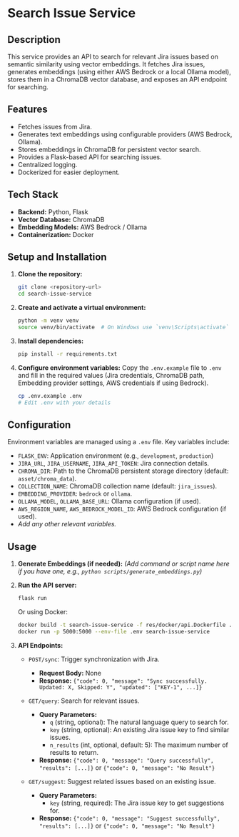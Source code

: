 # Search Issue Service

## Description

This service provides an API to search for relevant Jira issues based on semantic similarity using vector embeddings. It fetches Jira issues, generates embeddings (using either AWS Bedrock or a local Ollama model), stores them in a ChromaDB vector database, and exposes an API endpoint for searching.

## Features

*   Fetches issues from Jira.
*   Generates text embeddings using configurable providers (AWS Bedrock, Ollama).
*   Stores embeddings in ChromaDB for persistent vector search.
*   Provides a Flask-based API for searching issues.
*   Centralized logging.
*   Dockerized for easier deployment.

## Tech Stack

*   **Backend:** Python, Flask
*   **Vector Database:** ChromaDB
*   **Embedding Models:** AWS Bedrock / Ollama
*   **Containerization:** Docker

## Setup and Installation

1.  **Clone the repository:**
    ```bash
    git clone <repository-url>
    cd search-issue-service
    ```
2.  **Create and activate a virtual environment:**
    ```bash
    python -m venv venv
    source venv/bin/activate  # On Windows use `venv\Scripts\activate`
    ```
3.  **Install dependencies:**
    ```bash
    pip install -r requirements.txt
    ```
4.  **Configure environment variables:**
    Copy the `.env.example` file to `.env` and fill in the required values (Jira credentials, ChromaDB path, Embedding provider settings, AWS credentials if using Bedrock).
    ```bash
    cp .env.example .env
    # Edit .env with your details
    ```

## Configuration

Environment variables are managed using a `.env` file. Key variables include:

*   `FLASK_ENV`: Application environment (e.g., `development`, `production`)
*   `JIRA_URL`, `JIRA_USERNAME`, `JIRA_API_TOKEN`: Jira connection details.
*   `CHROMA_DIR`: Path to the ChromaDB persistent storage directory (default: `asset/chroma_data`).
*   `COLLECTION_NAME`: ChromaDB collection name (default: `jira_issues`).
*   `EMBEDDING_PROVIDER`: `bedrock` or `ollama`.
*   `OLLAMA_MODEL`, `OLLAMA_BASE_URL`: Ollama configuration (if used).
*   `AWS_REGION_NAME`, `AWS_BEDROCK_MODEL_ID`: AWS Bedrock configuration (if used).
*   *Add any other relevant variables.*

## Usage

1.  **Generate Embeddings (if needed):**
    *(Add command or script name here if you have one, e.g., `python scripts/generate_embeddings.py`)*

2.  **Run the API server:**
    ```bash
    flask run
    ```
    Or using Docker:
    ```bash
    docker build -t search-issue-service -f res/docker/api.Dockerfile .
    docker run -p 5000:5000 --env-file .env search-issue-service
    ```

3.  **API Endpoints:**

    *   `POST/sync`: Trigger synchronization with Jira.
        *   **Request Body:** None
        *   **Response:** `{"code": 0, "message": "Sync successfully. Updated: X, Skipped: Y", "updated": ["KEY-1", ...]}`

    *   `GET/query`: Search for relevant issues.
        *   **Query Parameters:**
            *   `q` (string, optional): The natural language query to search for.
            *   `key` (string, optional): An existing Jira issue key to find similar issues.
            *   `n_results` (int, optional, default: 5): The maximum number of results to return.
        *   **Response:** `{"code": 0, "message": "Query successfully", "results": [...]}` or `{"code": 0, "message": "No Result"}`

    *   `GET/suggest`: Suggest related issues based on an existing issue.
        *   **Query Parameters:**
            *   `key` (string, required): The Jira issue key to get suggestions for.
        *   **Response:** `{"code": 0, "message": "Suggest successfully", "results": [...]}` or `{"code": 0, "message": "No Result"}`

   

